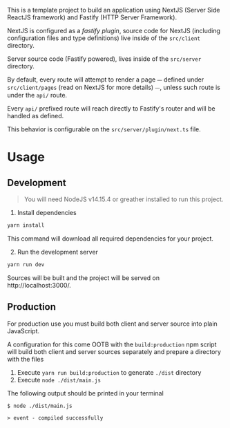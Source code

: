 This is a template project to build an application using NextJS (Server Side
ReactJS framework) and Fastify (HTTP Server Framework).

NextJS is configured as a _fastify plugin_, source code for NextJS (including
configuration files and type definitions) live inside of the `src/client`
directory.

Server source code (Fastify powered), lives inside of the `src/server` directory.

By default, every route will attempt to render a page ⏤ defined under
`src/client/pages` (read on NextJS for more details) ⏤, unless such route
is under the `api/` route.

Every `api/` prefixed route will reach directly to Fastify's router and will be
handled as defined.

This behavior is configurable on the `src/server/plugin/next.ts` file.

# Usage

## Development

> You will need NodeJS v14.15.4 or greather installed to run this project.

1. Install dependencies

```bash
yarn install
```

This command will download all required dependencies for your project.

2. Run the development server

```bash
yarn run dev
```

Sources will be built and the project will be served on http://localhost:3000/.

## Production

For production use you must build both client and server source into plain
JavaScript.

A configuration for this come OOTB with the `build:production` npm script
will build both client and server sources separately and prepare a directory
with the files

1. Execute `yarn run build:production` to generate `./dist` directory
2. Execute `node ./dist/main.js`

The following output should be printed in your terminal

```log
$ node ./dist/main.js

> event - compiled successfully
```
